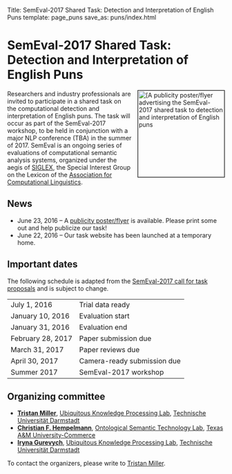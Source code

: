 Title: SemEval-2017 Shared Task: Detection and Interpretation of English Puns
template: page_puns
save_as: puns/index.html

# SemEval-2017 Shared Task:<br />Detection and Interpretation of English Puns

<a href="/images/SemEval-2017_20160623_flyer.pdf"><img src="/images/SemEval-2017_20160623_flyer.png" title="Publicity poster/flyer for the SemEval-2017 shared task to detection and interpretation of English puns" alt="[A publicity poster/flyer advertising the SemEval-2017 shared task to detection and interpretation of English puns" style="float:right; border: thin solid black; margin-left: 1em; width: 200px;" /></a>

Researchers and industry professionals are invited to participate in a
shared task on the computational detection and interpretation of
English puns.  The task will occur as part of the SemEval-2017
workshop, to be held in conjunction with a major NLP conference (TBA)
in the summer of 2017.  SemEval is an ongoing series of evaluations of
computational semantic analysis systems, organized under the aegis of
[SIGLEX](http://www.siglex.org/), the Special Interest Group on the
Lexicon of the [Association for Computational
Linguistics](http://www.aclweb.org/).

## News

* June 23, 2016 – A [publicity poster/flyer](/images/SemEval-2017_20160623_flyer.pdf) is available.  Please print some out and help publicize our task!
* June 22, 2016 – Our task website has been launched at a temporary home.

## Important dates

The following schedule is adapted from the [SemEval-2017 call for task proposals](https://groups.google.com/forum/#!topic/semeval3/zAJa6iJXoAs) and is subject to change.

<table class="table-condensed">
<tr><td>July 1, 2016</td><td>Trial data ready</td></tr>
<tr><td>January 10, 2016</td><td>Evaluation start</td></tr>
<tr><td>January 31, 2016</td><td>Evaluation end</td></tr>
<tr><td>February 28, 2017</td><td>Paper submission due</td></tr>
<tr><td>March 31, 2017</td><td>Paper reviews due</td></tr>
<tr><td>April 30, 2017</td><td>Camera-ready submission due</td></tr>
<tr><td>Summer 2017</td><td>SemEval-2017 workshop</td></tr>
</table>

## Organizing committee

* **[Tristan Miller](https://logological.org)**, [Ubiquitous Knowledge Processing Lab](https://www.ukp.tu-darmstadt.de/), [Technische Universität Darmstadt](https://www.tu-darmstadt.de/)
* **[Christian F. Hempelmann](http://www.kikihempelmann.com/)**, [Ontological Semantic Technology Lab](http://www.tamuc.edu/ontology), [Texas A&M University-Commerce](http://www.tamuc.edu/)
* **[Iryna Gurevych](https://www.ukp.tu-darmstadt.de/people/group-heads/prof-dr-iryna-gurevych/)**, [Ubiquitous Knowledge Processing Lab](https://www.ukp.tu-darmstadt.de/), [Technische Universität Darmstadt](https://www.tu-darmstadt.de/)

To contact the organizers, please write to [Tristan Miller](mailto:miller@ukp.informatik.tu-darmstadt.de).
